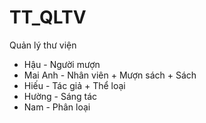 # TT_QLTV
Quản lý thư viện

- Hậu - Người mượn
- Mai Anh - Nhân viên + Mượn sách + Sách
- Hiếu - Tác giả + Thể loại
- Hường - Sáng tác
- Nam - Phân loại
